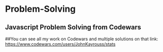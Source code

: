 # Problem-Solving
## Javascript Problem Solving from Codewars
##You can see all my work on Codewars and multiple solutions on that link: https://www.codewars.com/users/JohnKayrouss/stats


